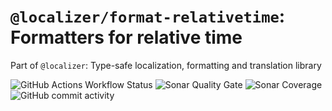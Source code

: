 # `@localizer/format-relativetime`: Formatters for relative time

Part of `@localizer`: Type-safe localization, formatting and translation library

![GitHub Actions Workflow Status](https://img.shields.io/github/actions/workflow/status/124c4a/localizer/ci-full.yml)
![Sonar Quality Gate](https://img.shields.io/sonar/quality_gate/124c4a_localizer?server=https%3A%2F%2Fsonarcloud.io)
![Sonar Coverage](https://img.shields.io/sonar/coverage/124c4a_localizer?server=https%3A%2F%2Fsonarcloud.io)
![GitHub commit activity](https://img.shields.io/github/commit-activity/w/124c4a/localizer)
